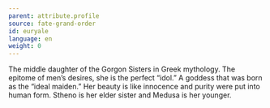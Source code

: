 ```yaml
---
parent: attribute.profile
source: fate-grand-order
id: euryale
language: en
weight: 0
---
```


The middle daughter of the Gorgon Sisters in Greek mythology.
The epitome of men’s desires, she is the perfect “idol.”
A goddess that was born as the “ideal maiden.”
Her beauty is like innocence and purity were put into human form.
Stheno is her elder sister and Medusa is her younger.
